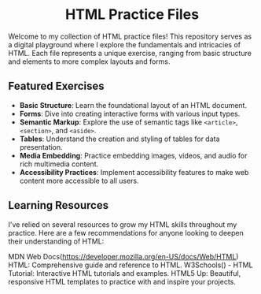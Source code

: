 <h1 align="center">HTML Practice Files</h1>

Welcome to my collection of HTML practice files! This repository serves as a digital playground where I explore the fundamentals and intricacies of HTML. Each file represents a unique exercise, ranging from basic structure and elements to more complex layouts and forms.

## Featured Exercises

- **Basic Structure**: Learn the foundational layout of an HTML document.
- **Forms**: Dive into creating interactive forms with various input types.
- **Semantic Markup**: Explore the use of semantic tags like `<article>`, `<section>`, and `<aside>`.
- **Tables**: Understand the creation and styling of tables for data presentation.
- **Media Embedding**: Practice embedding images, videos, and audio for rich multimedia content.
- **Accessibility Practices**: Implement accessibility features to make web content more accessible to all users.

## Learning Resources
I've relied on several resources to grow my HTML skills throughout my practice. Here are a few recommendations for anyone looking to deepen their understanding of HTML:

MDN Web Docs(https://developer.mozilla.org/en-US/docs/Web/HTML) HTML: Comprehensive guide and reference to HTML.
W3Schools() - HTML Tutorial: Interactive HTML tutorials and examples.
HTML5 Up: Beautiful, responsive HTML templates to practice with and inspire your projects.
 
